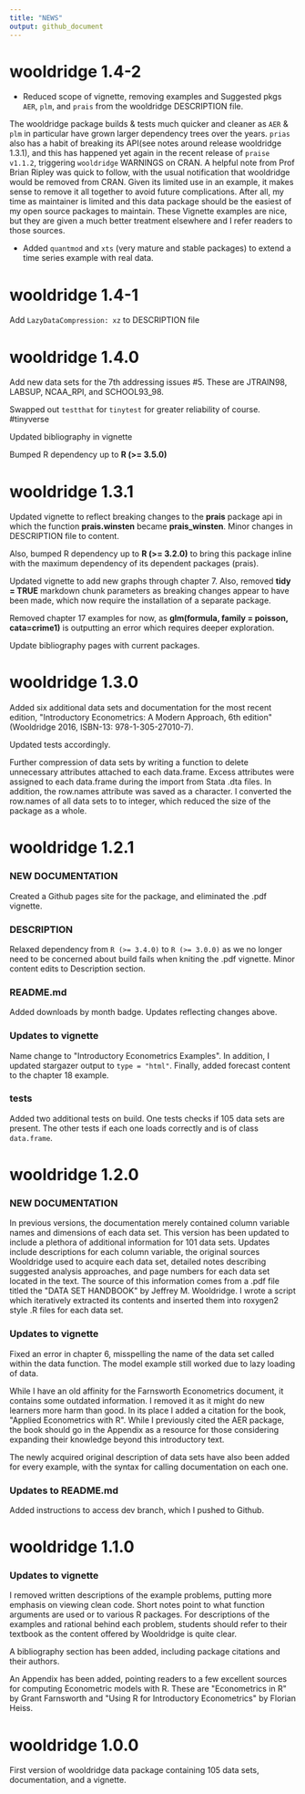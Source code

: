 ```yaml
---
title: "NEWS"
output: github_document
---
```


# wooldridge 1.4-2

- Reduced scope of vignette, removing examples and Suggested pkgs `AER`, `plm`, and `prais` from the wooldridge DESCRIPTION file. 

The wooldridge package builds & tests much quicker and cleaner as `AER` & `plm` in particular have grown larger dependency trees over the years. `prias` also has a habit of breaking its API(see notes around release wooldridge 1.3.1), and this has happened yet again in the recent release of `praise v1.1.2`, triggering  `wooldridge` WARNINGS on CRAN. A helpful note from Prof Brian Ripley was quick to follow, with the usual notification that wooldridge would be removed from CRAN. Given its limited use in an example, it makes sense to remove it all together to avoid future complications. After all, my time as maintainer is limited and this data package should be the easiest of my open source packages to maintain. These Vignette examples are nice, but they are given a much better treatment elsewhere and I refer readers to those sources.

- Added `quantmod` and `xts` (very mature and stable packages) to extend a time series example with real data.

# wooldridge 1.4-1

Add `LazyDataCompression: xz` to DESCRIPTION file

# wooldridge 1.4.0

Add new data sets for the 7th addressing issues #5. These are JTRAIN98, LABSUP, NCAA_RPI, and SCHOOL93_98.

Swapped out `testthat` for `tinytest` for greater reliability of course. #tinyverse

Updated bibliography in vignette

Bumped R dependency up to **R (>= 3.5.0)**

# wooldridge 1.3.1

Updated vignette to reflect breaking changes to the **prais** package api in which the function **prais.winsten** became **prais_winsten**. Minor changes in DESCRIPTION file to content. 

Also, bumped R dependency up to **R (>= 3.2.0)** to bring this package inline with the maximum dependency of its dependent packages (prais).

Updated vignette to add new graphs through chapter 7. Also, removed **tidy = TRUE** markdown chunk parameters as breaking changes appear to have been made, which now require the installation of a separate package.

Removed chapter 17 examples for now, as **glm(formula, family = poisson, cata=crime1)** is outputting an error which requires deeper exploration.

Update bibliography pages with current packages. 


# wooldridge 1.3.0

Added six additional data sets and documentation for the most recent edition,
"Introductory Econometrics: A Modern Approach, 6th edition" (Wooldridge 2016, 
ISBN-13: 978-1-305-27010-7).

Updated tests accordingly.

Further compression of data sets by writing a function to delete unnecessary
attributes attached to each data.frame. Excess attributes were assigned to
each data.frame during the import from Stata .dta files. In addition,
the row.names attribute was saved as a character. I converted the row.names of all data sets to to integer, which reduced the size of the package as a whole.

# wooldridge 1.2.1

### NEW DOCUMENTATION

Created a Github pages site for the package, and eliminated the .pdf vignette.

### DESCRIPTION

Relaxed dependency from `R (>= 3.4.0)` to `R (>= 3.0.0)` as we no longer need to be concerned about build fails when kniting the .pdf vignette. Minor content edits to Description section.


### README.md

Added downloads by month badge. Updates reflecting changes above.


### Updates to vignette

Name change to "Introductory Econometrics Examples".
In addition, I updated stargazer output to `type = "html"`.
Finally, added forecast content to the chapter 18 example.

### tests

Added two additional tests on build. One tests checks if 105 data sets are present. The other tests if each one loads correctly and is of class `data.frame`.


# wooldridge 1.2.0

### NEW DOCUMENTATION

In previous versions, the documentation merely contained column variable names and dimensions of each data set. This version has been updated to include a plethora of additional information for 101 data sets. Updates include descriptions for each column variable, the original sources Wooldridge used to acquire each data set, detailed notes describing suggested analysis approaches, and page numbers for each data set located in the text. The source of this information comes from a .pdf file titled the "DATA SET HANDBOOK" by Jeffrey M. Wooldridge. I wrote a script which iteratively extracted its contents and inserted them into roxygen2 style .R files for each data set.

### Updates to vignette

Fixed an error in chapter 6, misspelling the name of the data set called within the data function. The model example still worked due to lazy loading of data.

While I have an old affinity for the Farnsworth Econometrics document, it contains some outdated information. I removed it as it might do new learners more harm than good. In its place I added a citation for the book, "Applied Econometrics with R". While I previously cited the AER package, the book should go in the Appendix as a resource for those considering expanding their knowledge beyond this introductory text.

The newly acquired original description of data sets have also been added for every example, with the syntax for calling documentation on each one.

### Updates to README.md 

Added instructions to access dev branch, which I pushed to Github.

# wooldridge 1.1.0

### Updates to vignette

I removed written descriptions of the example problems, putting more emphasis on viewing clean code. Short notes point to what function arguments are used or to various R packages. For descriptions of the examples and rational behind each problem, students should refer to their textbook as the content offered by Wooldridge is quite clear.

A bibliography section has been added, including package citations and their authors.

An Appendix has been added, pointing readers to a few excellent sources for computing Econometric models with R. These are "Econometrics in R" by Grant Farnsworth and "Using R for Introductory Econometrics" by Florian Heiss.


# wooldridge 1.0.0

First version of wooldridge data package containing 105 data sets, documentation, and a vignette.

